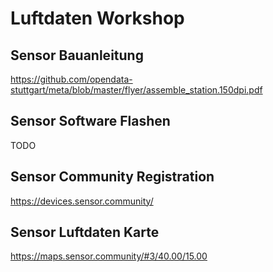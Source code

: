 # Luftdaten Workshop

## Sensor Bauanleitung
https://github.com/opendata-stuttgart/meta/blob/master/flyer/assemble_station.150dpi.pdf

## Sensor Software Flashen
TODO

## Sensor Community Registration
https://devices.sensor.community/

## Sensor Luftdaten Karte
https://maps.sensor.community/#3/40.00/15.00
